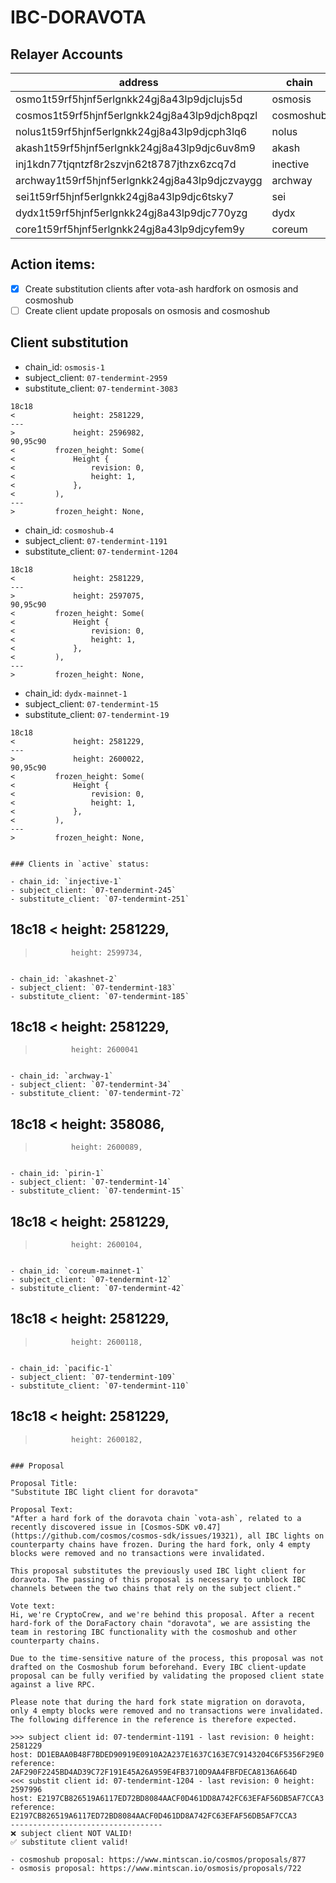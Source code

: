 # IBC-DORAVOTA

## Relayer Accounts
| address                                   | chain     | 24.01.2024 | denom |
|-------------------------------------------|-----------|------------|-------|
| osmo1t59rf5hjnf5erlgnkk24gj8a43lp9djclujs5d | osmosis   | 200        | OSMO  |
| cosmos1t59rf5hjnf5erlgnkk24gj8a43lp9djch8pqzl | cosmoshub | 50         | ATOM  |
| nolus1t59rf5hjnf5erlgnkk24gj8a43lp9djcph3lq6 | nolus     | 500        | NLS   |
| akash1t59rf5hjnf5erlgnkk24gj8a43lp9djc6uv8m9  | akash     | 100        | AKT   |
| inj1kdn77tjqntzf8r2szvjn62t8787jthzx6zcq7d  | inective  | 15         | INJ   |
| archway1t59rf5hjnf5erlgnkk24gj8a43lp9djczvaygg | archway   | 250        | ARCH  |
| sei1t59rf5hjnf5erlgnkk24gj8a43lp9djc6tsky7   | sei       | 300        | SEI   |
| dydx1t59rf5hjnf5erlgnkk24gj8a43lp9djc770yzg  | dydx      | 200        | USDC  |
| core1t59rf5hjnf5erlgnkk24gj8a43lp9djcyfem9y  | coreum    | 110        | CORE  |

## Action items:
- [x] Create substitution clients after vota-ash hardfork on osmosis and cosmoshub
- [ ] Create client update proposals on osmosis and cosmoshub

## Client substitution

- chain_id: `osmosis-1`
- subject_client: `07-tendermint-2959`
- substitute_client: `07-tendermint-3083`
```
18c18
<             height: 2581229,
---
>             height: 2596982,
90,95c90
<         frozen_height: Some(
<             Height {
<                 revision: 0,
<                 height: 1,
<             },
<         ),
---
>         frozen_height: None,
```

- chain_id: `cosmoshub-4`
- subject_client: `07-tendermint-1191`
- substitute_client: `07-tendermint-1204`
```
18c18
<             height: 2581229,
---
>             height: 2597075,
90,95c90
<         frozen_height: Some(
<             Height {
<                 revision: 0,
<                 height: 1,
<             },
<         ),
---
>         frozen_height: None,
```

- chain_id: `dydx-mainnet-1`
- subject_client: `07-tendermint-15`
- substitute_client: `07-tendermint-19`
```
18c18
<             height: 2581229,
---
>             height: 2600022,
90,95c90
<         frozen_height: Some(
<             Height {
<                 revision: 0,
<                 height: 1,
<             },
<         ),
---
>         frozen_height: None,


### Clients in `active` status:

- chain_id: `injective-1`
- subject_client: `07-tendermint-245`
- substitute_client: `07-tendermint-251`

```
18c18
<             height: 2581229,
---
>             height: 2599734,
```

- chain_id: `akashnet-2`
- subject_client: `07-tendermint-183`
- substitute_client: `07-tendermint-185`

```
18c18
<             height: 2581229,
---
>             height: 2600041
```

- chain_id: `archway-1`
- subject_client: `07-tendermint-34`
- substitute_client: `07-tendermint-72`

```
18c18
<             height: 358086,
---
>             height: 2600089,
```

- chain_id: `pirin-1`
- subject_client: `07-tendermint-14`
- substitute_client: `07-tendermint-15`

```
18c18
<             height: 2581229,
---
>             height: 2600104,
```

- chain_id: `coreum-mainnet-1`
- subject_client: `07-tendermint-12`
- substitute_client: `07-tendermint-42`

```
18c18
<             height: 2581229,
---
>             height: 2600118,
```

- chain_id: `pacific-1`
- subject_client: `07-tendermint-109`
- substitute_client: `07-tendermint-110`

```
18c18
<             height: 2581229,
---
>             height: 2600182,
```

### Proposal

Proposal Title:  
"Substitute IBC light client for doravota"  

Proposal Text:  
"After a hard fork of the doravota chain `vota-ash`, related to a recently discovered issue in [Cosmos-SDK v0.47](https://github.com/cosmos/cosmos-sdk/issues/19321), all IBC lights on counterparty chains have frozen. During the hard fork, only 4 empty blocks were removed and no transactions were invalidated.  

This proposal substitutes the previously used IBC light client for doravota. The passing of this proposal is necessary to unblock IBC channels between the two chains that rely on the subject client."  

Vote text:  
Hi, we're CryptoCrew, and we're behind this proposal. After a recent hard-fork of the DoraFactory chain "doravota", we are assisting the team in restoring IBC functionality with the cosmoshub and other counterparty chains.  

Due to the time-sensitive nature of the process, this proposal was not drafted on the Cosmoshub forum beforehand. Every IBC client-update proposal can be fully verified by validating the proposed client state against a live RPC.  

Please note that during the hard fork state migration on doravota, only 4 empty blocks were removed and no transactions were invalidated. The following difference in the reference is therefore expected.  

>>> subject client id: 07-tendermint-1191 - last revision: 0 height: 2581229  
host: DD1EBAA0B48F7BDED90919E0910A2A237E1637C163E7C9143204C6F5356F29E0  
reference: 2AF290F2245BD4AD39C72F191E45A26A959E4FB3710D9AA4FBFDECA8136A664D  
<<< substit client id: 07-tendermint-1204 - last revision: 0 height: 2597996  
host: E2197CB826519A6117ED72BD8084AACF0D461DD8A742FC63EFAF56DB5AF7CCA3  
reference: E2197CB826519A6117ED72BD8084AACF0D461DD8A742FC63EFAF56DB5AF7CCA3  
----------------------------------  
❌ subject client NOT VALID!  
✅ substitute client valid!

- cosmoshub proposal: https://www.mintscan.io/cosmos/proposals/877
- osmosis proposal: https://www.mintscan.io/osmosis/proposals/722
